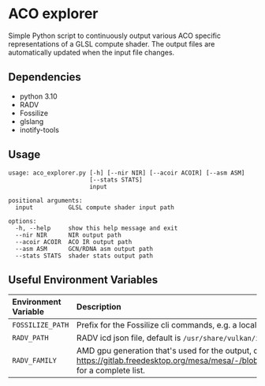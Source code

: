 # ACO explorer

Simple Python script to continuously output various ACO specific representations of a GLSL compute shader.
The output files are automatically updated when the input file changes.


## Dependencies
- python 3.10
- RADV
- Fossilize
- glslang
- inotify-tools

## Usage

```
usage: aco_explorer.py [-h] [--nir NIR] [--acoir ACOIR] [--asm ASM]
                       [--stats STATS]
                       input

positional arguments:
  input          GLSL compute shader input path

options:
  -h, --help     show this help message and exit
  --nir NIR      NIR output path
  --acoir ACOIR  ACO IR output path
  --asm ASM      GCN/RDNA asm output path
  --stats STATS  shader stats output path
```

## Useful Environment Variables

| Environment Variable               | Description  |
| :--------------------------------- | :----------- |
| `FOSSILIZE_PATH`                        | Prefix for the Fossilize cli commands, e.g. a local Fossilize build |
| `RADV_PATH`                        | RADV icd json file, default is `/usr/share/vulkan/icd.d/radeon_icd.x86_64.json` |
| `RADV_FAMILY`                      | AMD gpu generation that's used for the output, default is navi21. See https://gitlab.freedesktop.org/mesa/mesa/-/blob/main/src/amd/common/amd_family.c for a complete list. |
